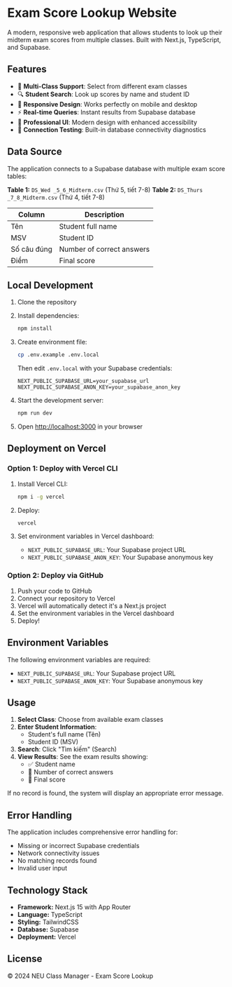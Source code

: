 # Exam Score Lookup Website

A modern, responsive web application that allows students to look up their midterm exam scores from multiple classes. Built with Next.js, TypeScript, and Supabase.

## Features

- 🎯 **Multi-Class Support**: Select from different exam classes
- 🔍 **Student Search**: Look up scores by name and student ID
- 📱 **Responsive Design**: Works perfectly on mobile and desktop
- ⚡ **Real-time Queries**: Instant results from Supabase database
- 🎨 **Professional UI**: Modern design with enhanced accessibility
- 🔧 **Connection Testing**: Built-in database connectivity diagnostics

## Data Source

The application connects to a Supabase database with multiple exam score tables:

**Table 1:** `DS_Wed _5_6_Midterm.csv` (Thứ 5, tiết 7-8)
**Table 2:** `DS_Thurs _7_8_Midterm.csv` (Thứ 4, tiết 7-8)

| Column | Description |
|--------|-------------|
| Tên | Student full name |
| MSV | Student ID |
| Số câu đúng | Number of correct answers |
| Điểm | Final score |

## Local Development

1. Clone the repository
2. Install dependencies:
   ```bash
   npm install
   ```

3. Create environment file:
   ```bash
   cp .env.example .env.local
   ```
   
   Then edit `.env.local` with your Supabase credentials:
   ```
   NEXT_PUBLIC_SUPABASE_URL=your_supabase_url
   NEXT_PUBLIC_SUPABASE_ANON_KEY=your_supabase_anon_key
   ```

4. Start the development server:
   ```bash
   npm run dev
   ```

5. Open [http://localhost:3000](http://localhost:3000) in your browser

## Deployment on Vercel

### Option 1: Deploy with Vercel CLI

1. Install Vercel CLI:
   ```bash
   npm i -g vercel
   ```

2. Deploy:
   ```bash
   vercel
   ```

3. Set environment variables in Vercel dashboard:
   - `NEXT_PUBLIC_SUPABASE_URL`: Your Supabase project URL
   - `NEXT_PUBLIC_SUPABASE_ANON_KEY`: Your Supabase anonymous key

### Option 2: Deploy via GitHub

1. Push your code to GitHub
2. Connect your repository to Vercel
3. Vercel will automatically detect it's a Next.js project
4. Set the environment variables in the Vercel dashboard
5. Deploy!

## Environment Variables

The following environment variables are required:

- `NEXT_PUBLIC_SUPABASE_URL`: Your Supabase project URL
- `NEXT_PUBLIC_SUPABASE_ANON_KEY`: Your Supabase anonymous key

## Usage

1. **Select Class**: Choose from available exam classes
2. **Enter Student Information**: 
   - Student's full name (Tên)
   - Student ID (MSV)
3. **Search**: Click "Tìm kiếm" (Search)
4. **View Results**: See the exam results showing:
   - ✅ Student name
   - 🎯 Number of correct answers
   - 🧾 Final score

If no record is found, the system will display an appropriate error message.

## Error Handling

The application includes comprehensive error handling for:
- Missing or incorrect Supabase credentials
- Network connectivity issues
- No matching records found
- Invalid user input

## Technology Stack

- **Framework:** Next.js 15 with App Router
- **Language:** TypeScript
- **Styling:** TailwindCSS
- **Database:** Supabase
- **Deployment:** Vercel

## License

© 2024 NEU Class Manager - Exam Score Lookup